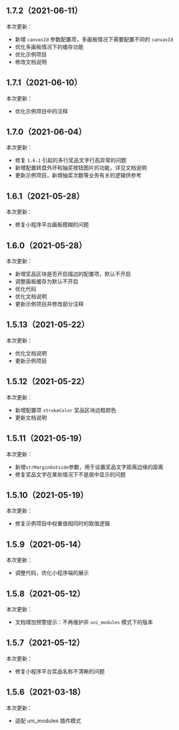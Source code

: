 ## 1.7.2（2021-06-11）
本次更新：
- 新增 `canvasId` 参数配置项，多画板情况下需要配置不同的 `canvasId`
- 优化多画板情况下的缓存功能
- 优化示例项目
- 修改文档说明
## 1.7.1（2021-06-10）
本次更新：
- 优化示例项目中的注释
## 1.7.0（2021-06-04）
本次更新：
- 修复 `1.6.1` 引起的多行奖品文字行高异常的问题
- 新增配置转盘外环和抽奖按钮图片的功能，详见文档说明
- 更新示例项目，新增抽奖次数等业务有关的逻辑供参考
## 1.6.1（2021-05-28）
本次更新：
- 修复小程序平台画板模糊的问题
## 1.6.0（2021-05-28）
本次更新：
- 新增奖品区块是否开启描边的配置项，默认不开启
- 调整画板缓存为默认不开启
- 优化代码
- 优化文档说明
- 更新示例项目并修改部分注释
## 1.5.13（2021-05-22）
本次更新：
- 优化文档说明
- 更新示例项目
## 1.5.12（2021-05-22）
本次更新：
- 新增配置项 `strokeColor` 奖品区块边框颜色
- 更新文档说明
## 1.5.11（2021-05-19）
本次更新：
- 新增`strMarginOutside`参数，用于设置奖品文字距离边缘的距离
- 修复奖品文字在某些情况下不是居中显示的问题
## 1.5.10（2021-05-19）
本次更新：
- 修复示例项目中权重值相同时的取值逻辑
## 1.5.9（2021-05-14）
本次更新：
- 调整代码，优化小程序端的展示
## 1.5.8（2021-05-12）
本次更新：
- 文档增加预警提示：不再维护非 `uni_modules` 模式下的版本
## 1.5.7（2021-05-12）
本次更新：
- 修复小程序平台奖品名称不清晰的问题
## 1.5.6（2021-03-18）
本次更新：
- 适配 uni_modules 插件模式
